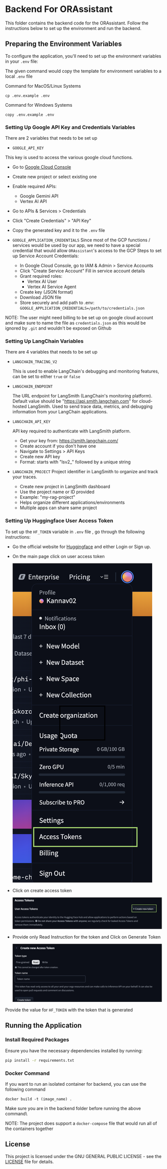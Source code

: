 # Backend For ORAssistant

This folder contains the backend code for the ORAssistant. Follow the instructions below to set up the environment and run the backend.

## Preparing the Environment Variables

To configure the application, you'll need to set up the environment variables in your `.env` file:

The given command would copy the template for environment variables to a local `.env` file 

Command for MacOS/Linux Systems

```
cp .env.example .env
```

Command for Windows Systems

```
copy .env.example .env
```

### Setting Up Google API Key and Credentials Variables

There are 2 variables that needs to be set up

- `GOOGLE_API_KEY`

This key is used to access the various google cloud functions.
  - Go to [Google Cloud Console](https://console.cloud.google.com/)
  - Create new project or select existing one
  - Enable required APIs:
       - Google Gemini API
       - Vertex AI API
  - Go to APIs & Services > Credentials
  - Click "Create Credentials" > "API Key"
  - Copy the generated key and it to the `.env` file
  
- `GOOGLE_APPLICATION_CREDENTIALS`
  Since most of the GCP functions / services would be used by our app, we need to have a special credential that would allow `ORAssistant`'s access to the GCP
    Steps to set up Service Account Credentials:
  - In Google Cloud Console, go to IAM & Admin > Service Accounts
  - Click "Create Service Account"
  Fill in service account details
  -  Grant required roles:
       - Vertex AI User
       - Vertex AI Service Agent
  - Create key (JSON format)
  - Download JSON file
  - Store securely and add path to .env:
       `GOOGLE_APPLICATION_CREDENTIALS=/path/to/credentials.json`

NOTE: The user might need billing to be set up on google cloud account and make sure to name the file as `credentials.json`  as this would be ignored by `.git` and wouldn't be exposed on Github

### Setting Up LangChain Variables

There are 4 variables that needs to be set up

- `LANGCHAIN_TRACING_V2` 
  
  This is used to enable LangChain's debugging and monitoring features,
  can be set to either `true` or `false`

- `LANGCHAIN_ENDPOINT`
  
  The URL endpoint for LangSmith (LangChain's monitoring platform). 
  Default value should be "https://api.smith.langchain.com" for cloud-hosted LangSmith.
  Used to send trace data, metrics, and debugging information from your LangChain applications.

- `LANGCHAIN_API_KEY`
  
    API key required to authenticate with LangSmith platform.
  - Get your key from: https://smith.langchain.com/
  - Create account if you don't have one
  - Navigate to Settings > API Keys
  - Create new API key
  - Format: starts with "lsv2_" followed by a unique string
  
- `LANGCHAIN_PROJECT`
    Project identifier in LangSmith to organize and track your traces.
  - Create new project in LangSmith dashboard
  - Use the project name or ID provided
  - Example: "my-rag-project"
  - Helps organize different applications/environments
  - Multiple apps can share same project
  

### Setting Up Huggingface User Access Token

To set up the `HF_TOKEN` variable in `.env` file , go through the following instructions:

- Go the official website for [Huggingface](https://huggingface.co/) and either Login or Sign up.
- On the main page click on user access token
  
  ![User Access Token Image](./assets/user_access_token.png)
  
- Click on create access token
  
  ![Create Access Token](./assets/token_page.png)
- Provide only Read Instruction for the token and Click on Generate Token
  
  ![Permission Token](./assets/permission_token.png)


Provide the value for `HF_TOKEN` with the token that is generated

## Running the Application

### Install Required Packages

Ensure you have the necessary dependencies installed by running:

```bash
pip install -r requirements.txt
```
### Docker Command

If you want to run an isolated container for backend, you can use the following command 

```
docker build -t (image_name) .
```

Make sure you are in the backend folder before running the above command\

NOTE: The project does support a `docker-compose` file that would run all of the containers together

## License

This project is licensed under the GNU GENERAL PUBLIC LICENSE - see the [LICENSE](../LICENSE) file for details.